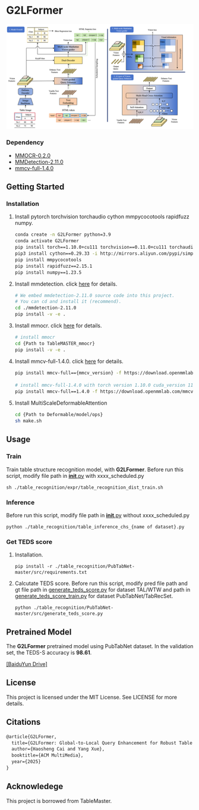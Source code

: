   <h1 align="left">G2LFormer</h1>


![G2LFormer∂'s architecture](architecture.png)


### Dependency

* [MMOCR-0.2.0](https://github.com/open-mmlab/mmocr/tree/v0.2.0)
* [MMDetection-2.11.0](https://github.com/open-mmlab/mmdetection/tree/v2.11.0)
* [mmcv-full-1.4.0](https://github.com/open-mmlab/mmcv/tree/v1.4.0)



<!-- GETTING STARTED -->

## Getting Started

### Installation


1. Install pytorch torchvision torchaudio cython mmpycocotools rapidfuzz numpy.
   
   ```sh
   conda create -n G2LFormer python=3.9
   conda activate G2LFormer
   pip install torch==1.10.0+cu111 torchvision==0.11.0+cu111 torchaudio==0.10.0 -f https://download.pytorch.org/whl/torch_stable.html
   pip3 install cython==0.29.33 -i http://mirrors.aliyun.com/pypi/simple/ --trusted-host mirrors.aliyun.com
   pip install mmpycocotools
   pip install rapidfuzz==2.15.1
   pip install numpy==1.23.5
   ```

2. Install mmdetection. click [here](https://github.com/open-mmlab/mmdetection/blob/v2.11.0/docs/get_started.md) for details.
   
   ```sh
   # We embed mmdetection-2.11.0 source code into this project.
   # You can cd and install it (recommend).
   cd ./mmdetection-2.11.0
   pip install -v -e .
   ```
   
3. Install mmocr. click [here](https://github.com/open-mmlab/mmocr/blob/main/docs/install.md) for details.

   ```sh
   # install mmocr
   cd {Path to TableMASTER_mmocr}
   pip install -v -e .
   ```

4. Install mmcv-full-1.4.0. click [here](https://github.com/open-mmlab/mmcv) for details.

   ```sh
   pip install mmcv-full=={mmcv_version} -f https://download.openmmlab.com/mmcv/dist/{cu_version}/{torch_version}/index.html
   
   # install mmcv-full-1.4.0 with torch version 1.10.0 cuda_version 11.1
   pip install mmcv-full==1.4.0 -f https://download.openmmlab.com/mmcv/dist/cu111/torch1.10.0/index.html
   ```
   
5. Install MultiScaleDeformableAttention

   ```sh
   cd {Path to Deformable/model/ops}
   sh make.sh
   ```


<!-- USAGE EXAMPLES -->

## Usage

### Train

 Train table structure recognition model, with **G2LFormer**. Before run this script, modify file path in [__init__.py](./mmocr/models/textrecog/decoders/__init__.py) with xxxx_scheduled.py

   ```shell
   sh ./table_recognition/expr/table_recognition_dist_train.sh
   ```

### Inference

Before run this script, modify file path in [__init__.py](./mmocr/models/textrecog/decoders/__init__.py) without xxxx_scheduled.py

   ```shell
   python ./table_recognition/table_inference_chs_{name of dataset}.py
   ```

### Get TEDS score

1. Installation.

   ```shell
   pip install -r ./table_recognition/PubTabNet-master/src/requirements.txt
   ```


2. Calcutate TEDS score. Before run this script, modify pred file path and gt file path in [generate_teds_score.py](./table_recognition/PubTabNet-master/src/generate_teds_score.py) for dataset TAL/WTW and path in [generate_teds_score_train.py](./table_recognition/PubTabNet-master/src/generate_teds_score_train.py) for dataset PubTabNet/TabRecSet.

   ```shell
   python ./table_recognition/PubTabNet-master/src/generate_teds_score.py
   ```



<!-- Pretrain Model -->

## Pretrained Model

The **G2LFormer** pretrained model using PubTabNet dataset. In the validation set, the TEDS-S accuracy is **98.61**.

[[BaiduYun Drive]](https://pan.baidu.com/s/1-36DU8hMT-EcjDVnI9hrgA?pwd=hzhz)



<!-- LICENSE -->

## License

This project is licensed under the MIT License. See LICENSE for more details.



<!-- Citations -->

## Citations

```latex
@article{G2LFormer,
  title={G2LFormer: Global-to-Local Query Enhancement for Robust Table Structure Recognition},
  author={Haosheng Cai and Yang Xue},
  booktitle={ACM MultiMedia},
  year={2025}
}

```

## Acknowledege

This project is borrowed from TableMaster.
